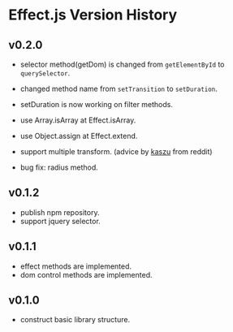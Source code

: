 # Effect.js Version History

## v0.2.0
- selector method(getDom) is changed from `getElementById` to `querySelector`.
- changed method name from `setTransition` to `setDuration`.
- setDuration is now working on filter methods.
- use Array.isArray at Effect.isArray.
- use Object.assign at Effect.extend.
- support multiple transform.
(advice by [kaszu](https://www.reddit.com/user/kaszu) from reddit)

- bug fix: radius method.

## v0.1.2
- publish npm repository.
- support jquery selector.

## v0.1.1
- effect methods are implemented.
- dom control methods are implemented.

## v0.1.0
- construct basic library structure.